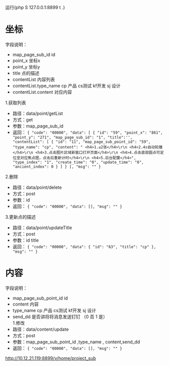 运行(php S 127.0.0.1:8899 t .)
 
# 坐标
 
字段说明：
* map_page_sub_id id
* point_x 坐标x
* point_y 坐标y
* title  点的描述
* contentList 内容列表
* contentList.type_name  cp 产品 cs测试 kf开发 sj 设计 
* contentList.content  对应内容

1.获取列表

* 路径：data/point/getList
* 方式：get
* 参数：map_page_sub_id  
* 返回： 
`{
    "code": "00000",
    "data": [
        {
            "id": "59",
            "point_x": "861",
            "point_y": "271",
            "map_page_sub_id": "1",
            "title":'',
            "contentList": [
                {
                    "id": "11",
                    "map_page_sub_point_id": "59",
                    "type_name": "cp",
                    "content": " <h4>1.≤2张</h4>\r\n <h4>2.4s自动轮播</h4>\r\n <h4>3.点击图片区域新窗口打开页面</h4>\r\n <h4>4.点击底部圆点可定位至对应焦点图，点击后重新计时</h4>\r\n <h4>5.后台配置</h4>",
                    "type_index": "1",
                    "create_time": "0",
                    "update_time": "0",
                    "ancient_index": 0
                }
            ]
        }
    ],
    "msg": ""
}`

2.删除
* 路径：data/point/delete
* 方式：post
* 参数：id 
* 返回： 
`{
  "code": "00000",
  "data": [],
  "msg": ""
}`


3.更新点的描述
* 路径：data/point/updateTitle
* 方式：post
* 参数：id title
* 返回： 
`{
  "code": "00000",
  "data": {
    "id": "63",
    "title": "cp"
  },
  "msg": ""
}`


# 内容

字段说明：
* map_page_sub_point_id id
* content 内容
* type_name      cp 产品 cs测试 kf开发 sj 设计 
* send_dd   是否讲将将消息发送钉钉 （0  否  1   是）   
1.修改
* 路径：data/content/update
* 方式：post
* 参数：map_page_sub_point_id ,type_name ,  content,send_dd
* 返回： 
`{
  "code": "00000",
  "data": [],
  "msg": ""
}`




http://10.12.21.119:8899/v/home/project_sub